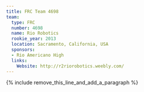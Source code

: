 ```yaml
---
title: FRC Team 4698
team:
  type: FRC
  number: 4698
  name: Rio Robotics
  rookie_year: 2013
  location: Sacramento, California, USA
  sponsors:
  - Rio Americano High
  links:
    Website: http://r2riorobotics.weebly.com/
---
```


{% include remove_this_line_and_add_a_paragraph %}